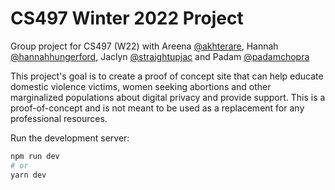 # CS497 Winter 2022 Project
Group project for CS497 (W22)
with Areena [@akhterare](https://github.com/akhterare), Hannah [@hannahhungerford](https://github.com/hannahhungerford), Jaclyn [@straightupjac](https://github.com/straightupjac) and Padam [@padamchopra](https://github.com/padamchopra)

This project's goal is to create a proof of concept site that can help educate domestic violence victims, women seeking abortions and other marginalized populations about digital privacy and provide support. This is a proof-of-concept and is not meant to be used as a replacement for any professional resources.

Run the development server:

```bash
npm run dev
# or
yarn dev
```
